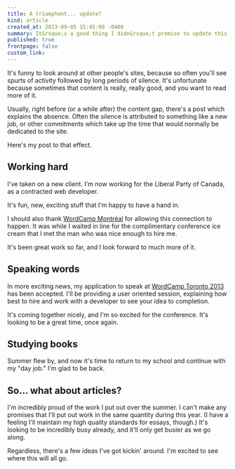```yaml
---
title: A triumphant... update?
kind: article
created_at: 2013-09-05 15:45:00 -0400
summary: It&rsquo;s a good thing I didn&rsquo;t promise to update this site frequently. Updates about the month of August, and looking to September.
published: true
frontpage: false
custom_link: 
---
```


It's funny to look around at other people's sites, because so often you'll see spurts of activity followed by long periods of silence. It's unfortunate because sometimes that content is really, really good, and you want to read more of it.

Usually, right before (or a while after) the content gap, there's a post which explains the absence. Often the silence is attributed to something like a new job, or other commitments which take up the time that would normally be dedicated to the site.

Here's my post to that effect.

## Working hard

I've taken on a new client. I'm now working for the Liberal Party of Canada, as a contracted web developer.

It's fun, new, exciting stuff that I'm happy to have a hand in.

I should also thank [WordCamp Montréal](2013.montreal.wordcamp.org) for allowing this connection to happen. It was while I waited in line for the complimentary conference ice cream that I met the man who was nice enough to hire me.

It's been great work so far, and I look forward to much more of it.

## Speaking words

In more exciting news, my application to speak at [WordCamp Toronto 2013](http://2013.toronto.wordcamp.org/) has been accepted. I'll be providing a user oriented session, explaining how best to hire and work with a developer to see your idea to completion.

It's coming together nicely, and I'm so excited for the conference. It's looking to be a great time, once again.

## Studying books

Summer flew by, and now it's time to return to my school and continue with my "day job." I'm glad to be back.

## So... what about articles?

I'm incredibly proud of the work I put out over the summer. I can't make any promises that I'll put out work in the same quantity during this year. (I have a feeling I'll maintain my high quality standards for essays, though.) It's looking to be incredibly busy already, and it'll only get busier as we go along.

Regardless, there's a few ideas I've got kickin' around. I'm excited to see where this will all go.